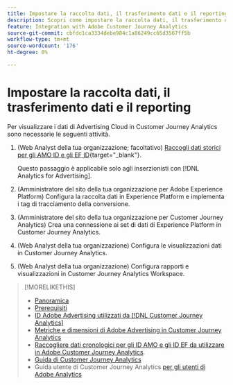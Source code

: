 ```yaml
---
title: Impostare la raccolta dati, il trasferimento dati e il reporting
description: Scopri come impostare la raccolta dati, il trasferimento dati e il reporting.
feature: Integration with Adobe Customer Journey Analytics
source-git-commit: cbfdc1ca3334debe984c1a86249cc65d3567ff5b
workflow-type: tm+mt
source-wordcount: '176'
ht-degree: 0%

---
```


# Impostare la raccolta dati, il trasferimento dati e il reporting

Per visualizzare i dati di Advertising Cloud in Customer Journey Analytics sono necessarie le seguenti attività.

<!--
The following procedures explain the steps required to view Advertising Cloud data in Customer Journey Analytics. The procedures include the tasks and settings required for the integration but do not explain all features available for the workflows; see the linked resources for full information.
-->

1. (Web Analyst della tua organizzazione; facoltativo) [Raccogli dati storici per gli AMO ID e gli EF ID](/help/integrations/analytics/rvars-to-evars.md){target="_blank"}.

   Questo passaggio è applicabile solo agli inserzionisti con [!DNL Analytics for Advertising].

1. (Amministratore del sito della tua organizzazione per Adobe Experience Platform) Configura la raccolta dati in Experience Platform e implementa i tag di tracciamento della conversione.

1. (Amministratore del sito della tua organizzazione per Customer Journey Analytics) Crea una connessione ai set di dati di Experience Platform in Customer Journey Analytics.

1. (Web Analyst della tua organizzazione) Configura le visualizzazioni dati in Customer Journey Analytics.

1. (Web Analyst della tua organizzazione) Configura rapporti e visualizzazioni in Customer Journey Analytics Workspace.

>[!MORELIKETHIS]
>
>* [Panoramica](overview.md)
>* [Prerequisiti](prerequisites.md)
>* [ID Adobe Advertising utilizzati da [!DNL Customer Journey Analytics]](ids.md)
>* [Metriche e dimensioni di Adobe Advertising in Customer Journey Analytics](advertising-data-in-cja.md)
>* [Raccogliere dati cronologici per gli ID AMO e gli ID EF da utilizzare in Adobe Customer Journey Analytics](/help/integrations/analytics/rvars-to-evars.md).
>* [Guida di Customer Journey Analytics](https://experienceleague.adobe.com/it/docs/analytics-platform/using/cja-landing)
>* Guida utente di Customer Journey Analytics [per gli utenti di Adobe Analytics](https://experienceleague.adobe.com/it/docs/analytics-platform/using/compare-aa-cja/aa-to-cja-user)
